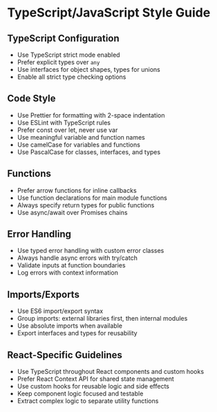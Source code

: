 # TypeScript/JavaScript Style Guide

## TypeScript Configuration
- Use TypeScript strict mode enabled
- Prefer explicit types over `any`
- Use interfaces for object shapes, types for unions
- Enable all strict type checking options

## Code Style
- Use Prettier for formatting with 2-space indentation
- Use ESLint with TypeScript rules
- Prefer const over let, never use var
- Use meaningful variable and function names
- Use camelCase for variables and functions
- Use PascalCase for classes, interfaces, and types

## Functions
- Prefer arrow functions for inline callbacks
- Use function declarations for main module functions
- Always specify return types for public functions
- Use async/await over Promises chains

## Error Handling
- Use typed error handling with custom error classes
- Always handle async errors with try/catch
- Validate inputs at function boundaries
- Log errors with context information

## Imports/Exports
- Use ES6 import/export syntax
- Group imports: external libraries first, then internal modules
- Use absolute imports when available
- Export interfaces and types for reusability

## React-Specific Guidelines
- Use TypeScript throughout React components and custom hooks
- Prefer React Context API for shared state management
- Use custom hooks for reusable logic and side effects
- Keep component logic focused and testable
- Extract complex logic to separate utility functions
